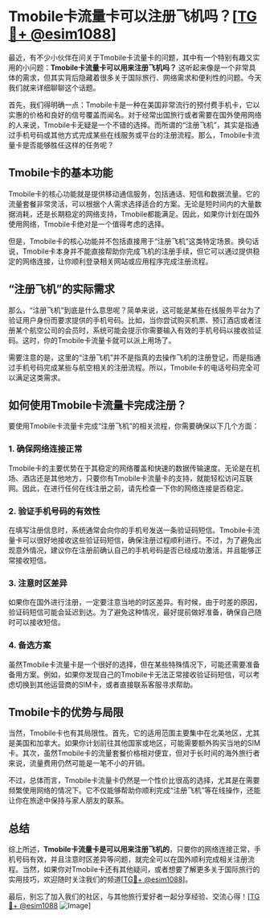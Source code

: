 # Tmobile卡流量卡可以注册飞机吗？[[TG💪+ @esim1088](https://t.me/s/esim1088)]

最近，有不少小伙伴在问关于Tmobile卡流量卡的问题，其中有一个特别有趣又实用的小问题：**Tmobile卡流量卡可以用来注册飞机吗？** 这听起来像是一个非常具体的需求，但其实背后隐藏着很多关于国际旅行、网络需求和便利性的问题。今天我们就来详细聊聊这个话题。

首先，我们得明确一点：Tmobile卡是一种在美国非常流行的预付费手机卡，它以实惠的价格和良好的信号覆盖而闻名。对于经常出国旅行或者需要在国外使用网络的人来说，Tmobile卡无疑是一个不错的选择。而所谓的“注册飞机”，其实是指通过手机号码或其他方式完成某些在线服务或平台的注册流程。那么，Tmobile卡流量卡是否能够胜任这样的任务呢？

## Tmobile卡的基本功能

Tmobile卡的核心功能就是提供移动通信服务，包括通话、短信和数据流量。它的流量套餐非常灵活，可以根据个人需求选择适合的方案。无论是短时间内的大量数据消耗，还是长期稳定的网络支持，Tmobile都能满足。因此，如果你计划在国外使用网络，Tmobile卡绝对是一个值得考虑的选择。

但是，Tmobile卡的核心功能并不包括直接用于“注册飞机”这类特定场景。换句话说，Tmobile卡本身并不能直接帮助你完成飞机的注册手续，但它可以通过提供稳定的网络连接，让你顺利登录相关网站或应用程序完成注册流程。

## “注册飞机”的实际需求

那么，“注册飞机”到底是什么意思呢？简单来说，这可能是某些在线服务平台为了验证用户身份而要求提供的手机号码。比如，当你尝试购买机票、预订酒店或者注册某个航空公司的会员时，系统可能会提示你需要输入有效的手机号码以接收验证码。这时，你的Tmobile卡流量卡就可以派上用场了。

需要注意的是，这里的“注册飞机”并不是指真的去操作飞机的注册登记，而是指通过手机号码完成某些与航空相关的注册流程。所以，Tmobile卡的电话号码完全可以满足这类需求。

## 如何使用Tmobile卡流量卡完成注册？

要使用Tmobile卡流量卡完成“注册飞机”的相关流程，你需要确保以下几个方面：

### 1. 确保网络连接正常
Tmobile卡的主要优势在于其稳定的网络覆盖和快速的数据传输速度。无论是在机场、酒店还是其他地方，只要你有Tmobile卡流量卡的支持，就能轻松访问互联网。因此，在进行任何在线注册之前，请先检查一下你的网络连接是否稳定。

### 2. 验证手机号码的有效性
在填写注册信息时，系统通常会向你的手机号发送一条验证码短信。Tmobile卡流量卡可以很好地接收这些验证码短信，确保注册过程顺利进行。不过，为了避免出现意外情况，建议你在注册前确认自己的手机号码是否已经成功激活，并且能够正常接收短信。

### 3. 注意时区差异
如果你在国外进行注册，一定要注意当地的时区差异。有时候，由于时差的原因，验证码短信可能会延迟到达。为了避免这种情况，最好提前做好准备，确保自己随时可以接收短信。

### 4. 备选方案
虽然Tmobile卡流量卡是一个很好的选择，但在某些特殊情况下，可能还需要准备备用方案。例如，如果你发现自己的Tmobile卡无法正常接收验证码短信，可以考虑切换到其他运营商的SIM卡，或者直接联系客服寻求帮助。

## Tmobile卡的优势与局限

当然，Tmobile卡也有其局限性。首先，它的适用范围主要集中在北美地区，尤其是美国和加拿大。如果你计划前往其他国家或地区，可能需要额外购买当地的SIM卡。其次，虽然Tmobile卡的流量套餐价格相对便宜，但对于长时间的海外旅行者来说，流量费用仍然可能是一笔不小的开销。

不过，总体而言，Tmobile卡流量卡仍然是一个性价比很高的选择，尤其是在需要频繁使用网络的情况下。它不仅能够帮助你顺利完成“注册飞机”等在线操作，还能让你在旅途中保持与家人朋友的联系。

## 总结

综上所述，**Tmobile卡流量卡是可以用来注册飞机的**，只要你的网络连接正常，手机号码有效，并且注意时区差异等问题，就完全可以在国外顺利完成相关注册流程。当然，如果你对Tmobile卡还有其他疑问，或者想要了解更多关于国际旅行的实用技巧，欢迎随时关注我们的频道[[TG💪+ @esim1088](https://t.me/s/esim1088)]。

最后，别忘了加入我们的社区，与其他旅行爱好者一起分享经验、交流心得！[[TG💪+ @esim1088](https://t.me/s/esim1088) ![Image](https://i.postimg.cc/4NQfJmqS/Snipaste-2025-05-13-00-14-12.png)]